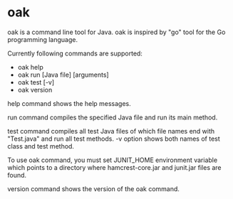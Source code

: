 # oak
oak is a command line tool for Java. oak is inspired by "go" tool for the Go programming language.

Currently following commands are supported:

* oak help 
* oak run [Java file] [arguments]
* oak test [-v]
* oak version

help command shows the help messages.

run command compiles the specified Java file and run its main method. 

test command compiles all test Java files of which file names end with "Test.java" and run all test methods.
-v option shows both names of test class and test method.

To use oak command, you must set JUNIT_HOME environment variable which points to a directory where hamcrest-core.jar and junit.jar files are found.

version command shows the version of the oak command.
